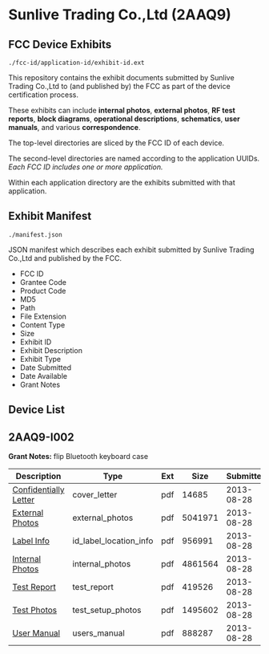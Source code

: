 # Sunlive Trading Co.,Ltd (2AAQ9)
## FCC Device Exhibits

```
./fcc-id/application-id/exhibit-id.ext
```

This repository contains the exhibit documents submitted by Sunlive Trading Co.,Ltd to (and published by) the FCC as part of the device certification process.

These exhibits can include **internal photos**, **external photos**, **RF test reports**, **block diagrams**, **operational descriptions**, **schematics**, **user manuals**, and various **correspondence**.

The top-level directories are sliced by the FCC ID of each device.

The second-level directories are named according to the application UUIDs. *Each FCC ID includes one or more application.*

Within each application directory are the exhibits submitted with that application. 

## Exhibit Manifest

```
./manifest.json
```

JSON manifest which describes each exhibit submitted by Sunlive Trading Co.,Ltd and published by the FCC.

- FCC ID
- Grantee Code
- Product Code
- MD5
- Path
- File Extension
- Content Type
- Size
- Exhibit ID
- Exhibit Description
- Exhibit Type
- Date Submitted
- Date Available
- Grant Notes

## Device List
## 2AAQ9-I002
**Grant Notes:** flip Bluetooth keyboard case

| Description | Type | Ext | Size | Submitted | Available |
| ----------- | ---- | --- | ---- | --------- | --------- |
| [Confidentially Letter](2AAQ9-I002/08a43b3ccf3ae394bc0079df453de257/2055052.pdf) | cover_letter | pdf | 14685 | 2013-08-28 | 2013-08-28 |
| [External Photos](2AAQ9-I002/08a43b3ccf3ae394bc0079df453de257/2055053.pdf) | external_photos | pdf | 5041971 | 2013-08-28 | 2013-08-28 |
| [Label Info](2AAQ9-I002/08a43b3ccf3ae394bc0079df453de257/2055055.pdf) | id_label_location_info | pdf | 956991 | 2013-08-28 | 2013-08-28 |
| [Internal Photos](2AAQ9-I002/08a43b3ccf3ae394bc0079df453de257/2055054.pdf) | internal_photos | pdf | 4861564 | 2013-08-28 | 2013-08-28 |
| [Test Report](2AAQ9-I002/08a43b3ccf3ae394bc0079df453de257/2055058.pdf) | test_report | pdf | 419526 | 2013-08-28 | 2013-08-28 |
| [Test Photos](2AAQ9-I002/08a43b3ccf3ae394bc0079df453de257/2055057.pdf) | test_setup_photos | pdf | 1495602 | 2013-08-28 | 2013-08-28 |
| [User Manual](2AAQ9-I002/08a43b3ccf3ae394bc0079df453de257/2055056.pdf) | users_manual | pdf | 888287 | 2013-08-28 | 2013-08-28 |
